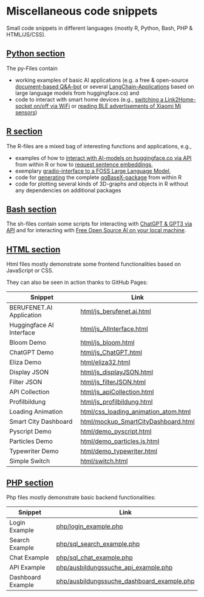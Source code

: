 # Miscellaneous code snippets

Small code snippets in different languages (mostly R, Python, Bash, PHP & HTML/JS/CSS). 

## [Python section](https://github.com/AndreasFischer1985/code-snippets/tree/master/py)

The py-Files contain 
- working examples of basic AI applications (e.g. a free & open-source [document-based Q&A-bot](https://github.com/AndreasFischer1985/code-snippets/blob/master/py/document-based_Q%26A_AI.py) or several [LangChain-Applications](https://github.com/AndreasFischer1985/code-snippets/blob/master/py/LangChain_HuggingFace_examples.py) based on large language models from huggingface.co) and
- code to interact with smart home devices (e.g., [switching a Link2Home-socket on/off via WiFi](https://github.com/AndreasFischer1985/code-snippets/blob/master/py/wifi_switching_Link2HomeSocket.py) or [reading BLE advertisements of Xiaomi Mi sensors](https://github.com/AndreasFischer1985/code-snippets/blob/master/py/bluetooth_scanning_ATC_MiThermometer.py))


## [R section](https://github.com/AndreasFischer1985/code-snippets/tree/master/R)

The R-files are a mixed bag of interesting functions and applications, e.g., 
- examples of how to [interact with AI-models on huggingface.co via API](https://github.com/AndreasFischer1985/code-snippets/blob/master/R/huggingface_requests.R) from within R or how to [request sentence embeddings](https://github.com/AndreasFischer1985/code-snippets/blob/master/R/huggingface_SentenceEmbeddingsTest.R),
- exemplary [gradio-interface to a FOSS Large Language Model](https://github.com/AndreasFischer1985/code-snippets/blob/master/py/AI_Gradio_Interface.py),
- code for [generating](https://github.com/AndreasFischer1985/code-snippets/blob/master/R/qqBaseX-package.R) the complete [qqBaseX-package](https://github.com/AndreasFischer1985/qqBaseX) from within R 
- code for plotting several kinds of 3D-graphs and objects in R without any dependencies on additional packages 


## [Bash section](https://github.com/AndreasFischer1985/code-snippets/tree/master/)

The sh-files contain some scripts for interacting with [ChatGPT & GPT3 via API](https://github.com/AndreasFischer1985/code-snippets/blob/master/GPT3.5-API-examples.sh) and for interacting with [Free Open Source AI on your local machine](https://github.com/AndreasFischer1985/code-snippets/blob/master/Local_FOSS_LLMs.sh).

 
## [HTML section](https://github.com/AndreasFischer1985/code-snippets/tree/master/html)

Html files mostly demonstrate some frontend functionalities based on JavaScript or CSS. 

They can also be seen in action thanks to GitHub Pages:

| Snippet | Link | 
|---|---|
| BERUFENET.AI Application | [html/js_berufenet.ai.html](http://85.214.77.179/berufenet2/) |
| Huggingface AI Interface | [html/js_AIInterface.html](https://andreasfischer1985.github.io/code-snippets/html/js_AIInterface.html) |
| Bloom Demo | [html/js_bloom.html](https://andreasfischer1985.github.io/code-snippets/html/js_bloom.html) |
| ChatGPT Demo | [html/js_ChatGPT.html](https://andreasfischer1985.github.io/code-snippets/html/js_ChatGPT.html) |
| Eliza Demo | [html/eliza32.html](https://andreasfischer1985.github.io/code-snippets/html/eliza32.html) |
| Display JSON | [html/js_displayJSON.html](https://andreasfischer1985.github.io/code-snippets/html/js_displayJSON.html) |
| Filter JSON | [html/js_filterJSON.html](https://andreasfischer1985.github.io/code-snippets/html/js_filterJSON.html) |
| API Collection | [html/js_apiCollection.html](https://andreasfischer1985.github.io/code-snippets/html/js_apiCollection.html) |
| Profilbildung| [html/js_profilbildung.html](https://andreasfischer1985.github.io/code-snippets/html/js_profilbildung.html) |
| Loading Animation | [html/css_loading_animation_atom.html](https://andreasfischer1985.github.io/code-snippets/html/css_loading_animation_atom.html) |
| Smart City Dashboard | [html/mockup_SmartCityDashboard.html](https://andreasfischer1985.github.io/code-snippets/html/mockup_SmartCityDashboard.html) |
| Pyscript Demo | [html/demo_pyscript.html](https://andreasfischer1985.github.io/code-snippets/html/demo_pyscript.html) |
| Particles Demo | [html/demo_particles.js.html](https://andreasfischer1985.github.io/code-snippets/html/demo_particles.js.html) |
| Typewriter Demo | [html/demo_typewriter.html](https://andreasfischer1985.github.io/code-snippets/html/demo_typewriter.html) |
| Simple Switch | [html/switch.html](https://andreasfischer1985.github.io/code-snippets/html/switch.html) |


## [PHP section](https://github.com/AndreasFischer1985/code-snippets/tree/master/php)

Php files mostly demonstrate basic backend functionalities:

| Snippet | Link | 
|---|---|
| Login Example | [php/login_example.php](https://github.com/AndreasFischer1985/code-snippets/blob/master/php/login_example.php) | 
| Search Example | [php/sql_search_example.php](https://github.com/AndreasFischer1985/code-snippets/blob/master/php/sql_search_example.php) | 
| Chat Example | [php/sql_chat_example.php](https://github.com/AndreasFischer1985/code-snippets/blob/master/php/sql_chat_example.php) | 
| API Example |  [php/ausbildungssuche_api_example.php](https://github.com/AndreasFischer1985/code-snippets/blob/master/php/ausbildungssuche_api_example.php) | 
| Dashboard Example |  [php/ausbildungssuche_dashboard_example.php](https://github.com/AndreasFischer1985/code-snippets/blob/master/php/ausbildungssuche_dashboard_example.php) |
